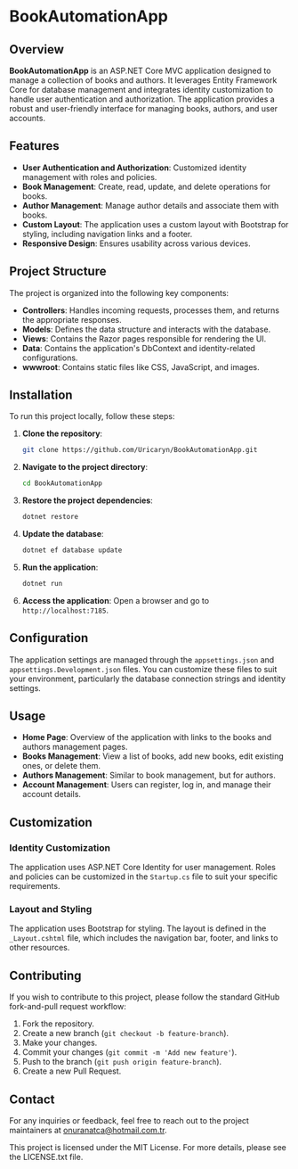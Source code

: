 # BookAutomationApp

## Overview
**BookAutomationApp** is an ASP.NET Core MVC application designed to manage a collection of books and authors. It leverages Entity Framework Core for database management and integrates identity customization to handle user authentication and authorization. The application provides a robust and user-friendly interface for managing books, authors, and user accounts.

## Features
- **User Authentication and Authorization**: Customized identity management with roles and policies.
- **Book Management**: Create, read, update, and delete operations for books.
- **Author Management**: Manage author details and associate them with books.
- **Custom Layout**: The application uses a custom layout with Bootstrap for styling, including navigation links and a footer.
- **Responsive Design**: Ensures usability across various devices.

## Project Structure
The project is organized into the following key components:

- **Controllers**: Handles incoming requests, processes them, and returns the appropriate responses.
- **Models**: Defines the data structure and interacts with the database.
- **Views**: Contains the Razor pages responsible for rendering the UI.
- **Data**: Contains the application's DbContext and identity-related configurations.
- **wwwroot**: Contains static files like CSS, JavaScript, and images.

## Installation
To run this project locally, follow these steps:

1. **Clone the repository**:
    ```bash
    git clone https://github.com/Uricaryn/BookAutomationApp.git
    ```

2. **Navigate to the project directory**:
    ```bash
    cd BookAutomationApp
    ```

3. **Restore the project dependencies**:
    ```bash
    dotnet restore
    ```

4. **Update the database**:
    ```bash
    dotnet ef database update
    ```

5. **Run the application**:
    ```bash
    dotnet run
    ```

6. **Access the application**: Open a browser and go to `http://localhost:7185`.

## Configuration
The application settings are managed through the `appsettings.json` and `appsettings.Development.json` files. You can customize these files to suit your environment, particularly the database connection strings and identity settings.

## Usage
- **Home Page**: Overview of the application with links to the books and authors management pages.
- **Books Management**: View a list of books, add new books, edit existing ones, or delete them.
- **Authors Management**: Similar to book management, but for authors.
- **Account Management**: Users can register, log in, and manage their account details.

## Customization

### Identity Customization
The application uses ASP.NET Core Identity for user management. Roles and policies can be customized in the `Startup.cs` file to suit your specific requirements.

### Layout and Styling
The application uses Bootstrap for styling. The layout is defined in the `_Layout.cshtml` file, which includes the navigation bar, footer, and links to other resources.

## Contributing
If you wish to contribute to this project, please follow the standard GitHub fork-and-pull request workflow:

1. Fork the repository.
2. Create a new branch (`git checkout -b feature-branch`).
3. Make your changes.
4. Commit your changes (`git commit -m 'Add new feature'`).
5. Push to the branch (`git push origin feature-branch`).
6. Create a new Pull Request.

## Contact
For any inquiries or feedback, feel free to reach out to the project maintainers at [onuranatca@hotmail.com.tr](mailto:onuranatca@hotmail.com.tr).

This project is licensed under the MIT License. For more details, please see the LICENSE.txt file.


